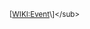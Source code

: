 <sub>\[[WIKI:Event](https://en.wikipedia.org/w/index.php?title=Event_(probability_theory)&oldid=1100784657)\]</sub>